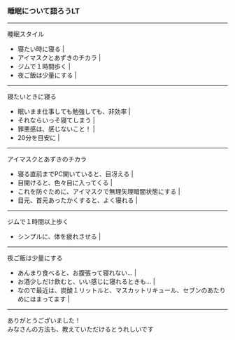 ### 睡眠について語ろうLT

---

睡眠スタイル 
- 寝たい時に寝る |
- アイマスクとあずきのチカラ |
- ジムで１時間歩く |
- 夜ご飯は少量にする |

---
寝たいときに寝る

- 眠いまま仕事しても勉強しても、非効率 |
- それならいっそ寝てしまう |
- 罪悪感は、感じないこと！ |
- 20分を目安に |

---

アイマスクとあずきのチカラ
- 寝る直前までPC開いていると、目冴える |
- 目開けると、色々目に入ってくる |
- これを防ぐために、アイマスクで無理矢理暗闇状態にする |
- 目元、首元あったかくすると、よく寝れる |

---
ジムで１時間以上歩く

- シンプルに、体を疲れさせる |

---
夜ご飯は少量にする

- あんまり食べると、お腹張って寝れない... |
- お酒少しだけ飲むと、いい感じに寝れるときも... |
- なので最近は、炭酸１リットルと、マスカットリキュール、セブンのあたりめにはまってます |

---

ありがとうございました！  
みなさんの方法も、教えていただけるとうれしいです

